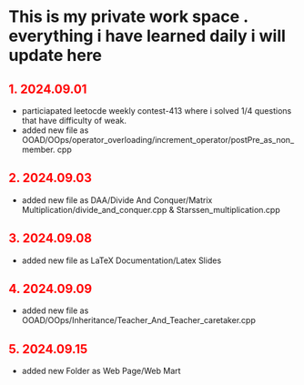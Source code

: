 <h1>This is my private work space .  everything i have learned daily i will update here </h1>

<h2 style="color:red"> 1. 2024.09.01 </h2>
<ul>
<li>
 particiapated leetocde weekly contest-413 where i solved 1/4 questions that have difficulty of weak.
 </li>
 <li>
 added new file as OOAD/OOps/operator_overloading/increment_operator/postPre_as_non_member.
cpp
</li>
                              
</ul>
<h2 style="color:red"> 2. 2024.09.03 </h2>
<ul>
<li>
 added new file as DAA/Divide And Conquer/Matrix Multiplication/divide_and_conquer.cpp & Starssen_multiplication.cpp
 </li>
 </ul>

 <h2 style="color:red"> 3. 2024.09.08 </h2>
<ul>
<li>
 added new file as LaTeX Documentation/Latex Slides
 </li>
 </ul>

 <h2 style="color:red"> 4. 2024.09.09 </h2>
<ul>
<li>
 added new file as OOAD/OOps/Inheritance/Teacher_And_Teacher_caretaker.cpp
 </li>
 </ul>

 <h2 style="color:red"> 5. 2024.09.15 </h2>
<ul>
<li>
 added new Folder as Web Page/Web Mart
 </li>
 </ul>